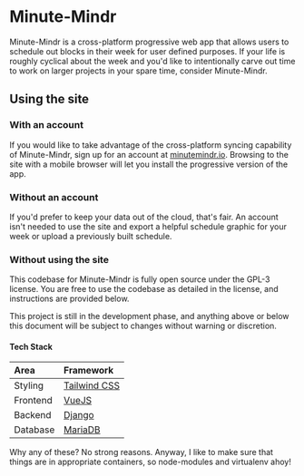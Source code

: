 # Minute-Mindr
Minute-Mindr is a cross-platform progressive web app that allows users to schedule out blocks in their week for user defined purposes. If your life is roughly cyclical about the week and you'd like to intentionally carve out time to work on larger projects in your spare time, consider Minute-Mindr.

## Using the site
### With an account
If you would like to take advantage of the cross-platform syncing capability of Minute-Mindr, sign up for an account at [minutemindr.io](https://minutemindr.io). Browsing to the site with a mobile browser will let you install the progressive version of the app. 

### Without an account
If you'd prefer to keep your data out of the cloud, that's fair. An account isn't needed to use the site and export a helpful schedule graphic for your week or upload a previously built schedule.

### Without using the site
This codebase for Minute-Mindr is fully open source under the GPL-3 license. You are free to use the codebase as detailed in the license, and instructions are provided below.

This project is still in the development phase, and anything above or below this document will be subject to changes without warning or discretion. 

#### Tech Stack
|Area|Framework|
|:---|:--------|
|Styling| [Tailwind CSS](https://tailwindcss.com)|
|Frontend| [VueJS](https://vuejs.org)|
|Backend| [Django](https://www.djangoproject.com)|
|Database| [MariaDB](https://mariadb.org/)|

Why any of these? No strong reasons. Anyway, I like to make sure that things are in appropriate containers, so node-modules and virtualenv ahoy!
